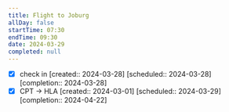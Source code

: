 ```yaml
---
title: Flight to Joburg
allDay: false
startTime: 07:30
endTime: 09:30
date: 2024-03-29
completed: null
---
```

- [x] check in  [created:: 2024-03-28]  [scheduled:: 2024-03-28]  [completion:: 2024-03-28]
- [x] CPT -> HLA  [created:: 2024-03-01]  [scheduled:: 2024-03-29]  [completion:: 2024-04-22]